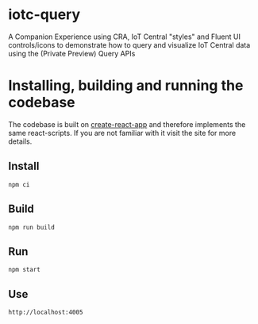# iotc-query
A Companion Experience using CRA, IoT Central "styles" and Fluent UI controls/icons to demonstrate how to query and visualize IoT Central data using the (Private Preview) Query APIs

# Installing, building and running the codebase

The codebase is built on [create-react-app](https://createreactapp.github.io/) and therefore implements the same react-scripts. If you are not familiar with it visit the site for more details.

## Install

``` 
npm ci
```

## Build

``` 
npm run build
```

## Run

``` 
npm start
````

## Use
``` 
http://localhost:4005
````
